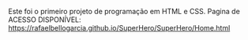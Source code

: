 Este foi o primeiro projeto de programação em HTML e CSS.
Pagina de ACESSO DISPONÍVEL: https://rafaelbellogarcia.github.io/SuperHero/SuperHero/Home.html
